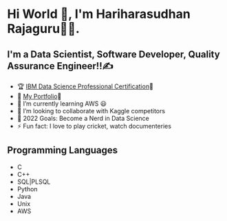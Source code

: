 # Hi World 👋, I'm Hariharasudhan Rajaguru👨‍💻. 

## I'm a Data Scientist, Software Developer, Quality Assurance Engineer!!✍️

- 🏆 [IBM Data Science Professional Certification](https://www.coursera.org/account/accomplishments/professional-cert/8HKG4NNP3D5Q)💪
- 🔭 [My Portfolio](https://hariharasudhanrajaguru-ds.github.io/Portfolio/)🚩
- 🌱 I’m currently learning AWS 😃
- 👯 I’m looking to collaborate with Kaggle competitors
- 🥅 2022 Goals: Become a Nerd in Data Science
- ⚡ Fun fact: I love to play cricket, watch documenteries 
 


## Programming Languages
- C
- C++
- SQL|PLSQL
- Python
- Java
- Unix
- AWS
